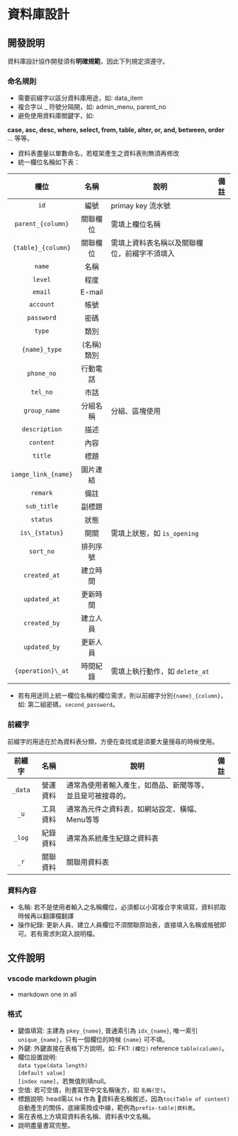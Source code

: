 # 資料庫設計

## 開發說明

資料庫設計協作開發須有**明確規範**，因此下列規定須遵守。

### 命名規則

-   需要前綴字以區分資料庫用途，如: data_item
-   複合字以 \_ 符號分隔開，如: admin_menu, parent_no
-   避免使用資料庫關鍵字，如:

**case, asc, desc, where, select, from, table, alter, or, and, between, order**
... 等等。

-   資料表盡量以單數命名，若框架產生之資料表則無須再修改
-   統一欄位名稱如下表：

|        欄位         |    名稱    | 說明                                         | 備註   |
| :-----------------: | :--------: | -------------------------------------------- | ------ |
|        `id`         |    編號    | primay key 流水號                            | &nbsp; |
|  `parent_{column}`  |  關聯欄位  | 需填上欄位名稱                               | &nbsp; |
| `{table}_{column}`  |  關聯欄位  | 需填上資料表名稱以及關聯欄位，前綴字不須填入 | &nbsp; |
|       `name`        |    名稱    | &nbsp;                                       | &nbsp; |
|       `level`       |    程度    | &nbsp;                                       | &nbsp; |
|       `email`       |   E-mail   | &nbsp;                                       | &nbsp; |
|      `account`      |    帳號    | &nbsp;                                       | &nbsp; |
|     `password`      |    密碼    | &nbsp;                                       | &nbsp; |
|       `type`        |    類別    | &nbsp;                                       | &nbsp; |
|    `{name}_type`    | (名稱)類別 | &nbsp;                                       | &nbsp; |
|     `phone_no`      |  行動電話  | &nbsp;                                       | &nbsp; |
|      `tel_no`       |    市話    | &nbsp;                                       | &nbsp; |
|    `group_name`     |  分組名稱  | 分組、區塊使用                               | &nbsp; |
|    `description`    |    描述    | &nbsp;                                       | &nbsp; |
|      `content`      |    內容    | &nbsp;                                       | &nbsp; |
|       `title`       |    標題    | &nbsp;                                       | &nbsp; |
| `iamge_link_{name}` |  圖片連結  | &nbsp;                                       | &nbsp; |
|      `remark`       |    備註    | &nbsp;                                       | &nbsp; |
|     `sub_title`     |   副標題   | &nbsp;                                       | &nbsp; |
|      `status`       |    狀態    | &nbsp;                                       | &nbsp; |
|   `is\_{status}`    |    開關    | 需填上狀態，如 `is_opening`                  | &nbsp; |
|      `sort_no`      |  排列序號  | &nbsp;                                       | &nbsp; |
|    `created_at`     |  建立時間  | &nbsp;                                       | &nbsp; |
|    `updated_at`     |  更新時間  | &nbsp;                                       | &nbsp; |
|    `created_by`     |  建立人員  | &nbsp;                                       | &nbsp; |
|    `updated_by`     |  更新人員  | &nbsp;                                       | &nbsp; |
|  `{operation}\_at`  |  時間紀錄  | 需填上執行動作，如 `delete_at`               | &nbsp; |

-   若有用途同上統一欄位名稱的欄位需求，則以前綴字分別`{name}_{column}`，如: 第二組密碼，`second_password`。

### 前綴字

前綴字的用途在於為資料表分類，方便在查找或是須要大量搜尋的時候使用。

| 前綴字  |   名稱   | 說明                                                       | 備註   |
| :-----: | :------: | ---------------------------------------------------------- | ------ |
| `_data` | 營運資料 | 通常為使用者輸入產生，如商品、新聞等等，並且是可被搜尋的。 | &nbsp; |
|  `_u`   | 工具資料 | 通常為元件之資料表，如網站設定、橫幅、Menu等等             | &nbsp; |
| `_log`  | 紀錄資料 | 通常為系統產生紀錄之資料表                                 | &nbsp; |
|  `_r`   | 關聯資料 | 關聯用資料表                                               | &nbsp; |

### 資料內容

-   名稱: 若不是使用者輸入之名稱欄位，必須都以小寫複合字來填寫，資料抓取時候再以翻譯檔翻譯
-   操作紀錄: 更新人員、建立人員欄位不須關聯原始表，直接填入名稱或帳號即可。若有需求則寫入說明檔。

## 文件說明

### vscode markdown plugin
-   markdown one in all

### 格式

-   鍵值填寫: 主建為 `pkey_{name}`, 普通索引為 `idx_{name}`, 唯一索引 `unique_{name}`，只有一個欄位的時候 `{name}` 可不填。
-   外鍵: 外鍵直接在表格下方說明，如: FK1: `(欄位)` reference `table(column)`。
-   欄位設置說明: <br>`data type(data length)`<br>`[default value]`<br>`[index name]`，若無值則填null。
-   空值: 若可空值，則書寫至中文名稱後方，如 `名稱(空)`。
-   標題說明: head需以 `h4` 作為 資料表名稱敘述，因為`toc(Table of content)`自動產生的關係，底線需換成中線，範例為`prefix-table|資料表`。
-   需在表格上方填寫資料表名稱、資料表中文名稱。
-   說明盡量書寫完整。

